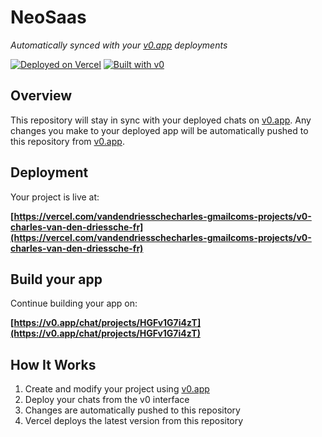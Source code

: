 # NeoSaas

*Automatically synced with your [v0.app](https://v0.app) deployments*

[![Deployed on Vercel](https://img.shields.io/badge/Deployed%20on-Vercel-black?style=for-the-badge&logo=vercel)](https://vercel.com/vandendriesschecharles-gmailcoms-projects/v0-charles-van-den-driessche-fr)
[![Built with v0](https://img.shields.io/badge/Built%20with-v0.app-black?style=for-the-badge)](https://v0.app/chat/projects/HGFv1G7i4zT)

## Overview

This repository will stay in sync with your deployed chats on [v0.app](https://v0.app).
Any changes you make to your deployed app will be automatically pushed to this repository from [v0.app](https://v0.app).

## Deployment

Your project is live at:

**[https://vercel.com/vandendriesschecharles-gmailcoms-projects/v0-charles-van-den-driessche-fr](https://vercel.com/vandendriesschecharles-gmailcoms-projects/v0-charles-van-den-driessche-fr)**

## Build your app

Continue building your app on:

**[https://v0.app/chat/projects/HGFv1G7i4zT](https://v0.app/chat/projects/HGFv1G7i4zT)**

## How It Works

1. Create and modify your project using [v0.app](https://v0.app)
2. Deploy your chats from the v0 interface
3. Changes are automatically pushed to this repository
4. Vercel deploys the latest version from this repository